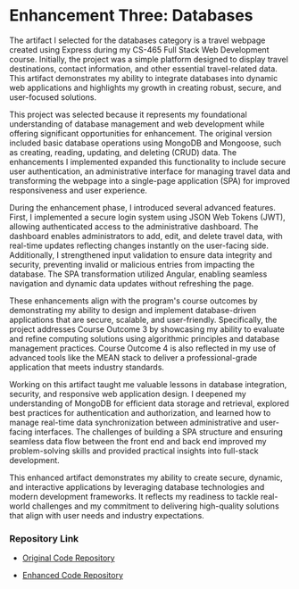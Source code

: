 # **Enhancement Three: Databases**

The artifact I selected for the databases category is a travel webpage created using Express during my CS-465 Full Stack Web Development course. Initially, the project was a simple platform designed to display travel destinations, contact information, and other essential travel-related data. This artifact demonstrates my ability to integrate databases into dynamic web applications and highlights my growth in creating robust, secure, and user-focused solutions.

This project was selected because it represents my foundational understanding of database management and web development while offering significant opportunities for enhancement. The original version included basic database operations using MongoDB and Mongoose, such as creating, reading, updating, and deleting (CRUD) data. The enhancements I implemented expanded this functionality to include secure user authentication, an administrative interface for managing travel data and transforming the webpage into a single-page application (SPA) for improved responsiveness and user experience.

During the enhancement phase, I introduced several advanced features. First, I implemented a secure login system using JSON Web Tokens (JWT), allowing authenticated access to the administrative dashboard. The dashboard enables administrators to add, edit, and delete travel data, with real-time updates reflecting changes instantly on the user-facing side. Additionally, I strengthened input validation to ensure data integrity and security, preventing invalid or malicious entries from impacting the database. The SPA transformation utilized Angular, enabling seamless navigation and dynamic data updates without refreshing the page.

These enhancements align with the program's course outcomes by demonstrating my ability to design and implement database-driven applications that are secure, scalable, and user-friendly. Specifically, the project addresses Course Outcome 3 by showcasing my ability to evaluate and refine computing solutions using algorithmic principles and database management practices. Course Outcome 4 is also reflected in my use of advanced tools like the MEAN stack to deliver a professional-grade application that meets industry standards.

Working on this artifact taught me valuable lessons in database integration, security, and responsive web application design. I deepened my understanding of MongoDB for efficient data storage and retrieval, explored best practices for authentication and authorization, and learned how to manage real-time data synchronization between administrative and user-facing interfaces. The challenges of building a SPA structure and ensuring seamless data flow between the front end and back end improved my problem-solving skills and provided practical insights into full-stack development.

This enhanced artifact demonstrates my ability to create secure, dynamic, and interactive applications by leveraging database technologies and modern development frameworks. It reflects my readiness to tackle real-world challenges and my commitment to delivering high-quality solutions that align with user needs and industry expectations.

### **Repository Link**

- [Original Code Repository](https://github.com/gairepawan/Artifact-1-2-3-Original-Code-Base/tree/main/Travlr%20Website-%20Base%20Code%20(Artifact%233))

- [Enhanced Code Repository](https://github.com/gairepawan/Artifact-1-2-3-Enhanced-Code/tree/main/Travlr-Travel%20website%20Enhanced%20(Artifact%203))
